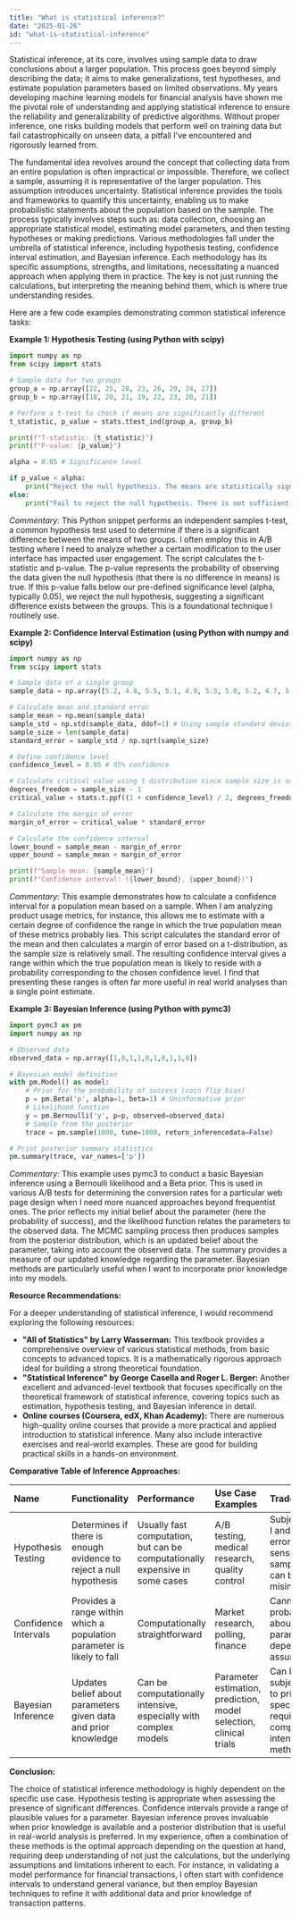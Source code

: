 ```yaml
---
title: "What is statistical inference?"
date: "2025-01-26"
id: "what-is-statistical-inference"
---
```


Statistical inference, at its core, involves using sample data to draw conclusions about a larger population. This process goes beyond simply describing the data; it aims to make generalizations, test hypotheses, and estimate population parameters based on limited observations. My years developing machine learning models for financial analysis have shown me the pivotal role of understanding and applying statistical inference to ensure the reliability and generalizability of predictive algorithms. Without proper inference, one risks building models that perform well on training data but fail catastrophically on unseen data, a pitfall I've encountered and rigorously learned from.

The fundamental idea revolves around the concept that collecting data from an entire population is often impractical or impossible. Therefore, we collect a sample, assuming it is representative of the larger population. This assumption introduces uncertainty. Statistical inference provides the tools and frameworks to quantify this uncertainty, enabling us to make probabilistic statements about the population based on the sample. The process typically involves steps such as: data collection, choosing an appropriate statistical model, estimating model parameters, and then testing hypotheses or making predictions. Various methodologies fall under the umbrella of statistical inference, including hypothesis testing, confidence interval estimation, and Bayesian inference. Each methodology has its specific assumptions, strengths, and limitations, necessitating a nuanced approach when applying them in practice. The key is not just running the calculations, but interpreting the meaning behind them, which is where true understanding resides.

Here are a few code examples demonstrating common statistical inference tasks:

**Example 1: Hypothesis Testing (using Python with scipy)**

```python
import numpy as np
from scipy import stats

# Sample data for two groups
group_a = np.array([22, 25, 28, 23, 26, 29, 24, 27])
group_b = np.array([18, 20, 21, 19, 22, 23, 20, 21])

# Perform a t-test to check if means are significantly different
t_statistic, p_value = stats.ttest_ind(group_a, group_b)

print(f"T-statistic: {t_statistic}")
print(f"P-value: {p_value}")

alpha = 0.05 # Significance level

if p_value < alpha:
    print("Reject the null hypothesis. The means are statistically significantly different.")
else:
    print("Fail to reject the null hypothesis. There is not sufficient evidence to say the means are different.")
```

*Commentary:* This Python snippet performs an independent samples t-test, a common hypothesis test used to determine if there is a significant difference between the means of two groups. I often employ this in A/B testing where I need to analyze whether a certain modification to the user interface has impacted user engagement. The script calculates the t-statistic and p-value. The p-value represents the probability of observing the data given the null hypothesis (that there is no difference in means) is true. If this p-value falls below our pre-defined significance level (alpha, typically 0.05), we reject the null hypothesis, suggesting a significant difference exists between the groups. This is a foundational technique I routinely use.

**Example 2: Confidence Interval Estimation (using Python with numpy and scipy)**

```python
import numpy as np
from scipy import stats

# Sample data of a single group
sample_data = np.array([5.2, 4.8, 5.5, 5.1, 4.9, 5.3, 5.0, 5.2, 4.7, 5.4])

# Calculate mean and standard error
sample_mean = np.mean(sample_data)
sample_std = np.std(sample_data, ddof=1) # Using sample standard deviation
sample_size = len(sample_data)
standard_error = sample_std / np.sqrt(sample_size)

# Define confidence level
confidence_level = 0.95 # 95% confidence

# Calculate critical value using t distribution since sample size is small
degrees_freedom = sample_size - 1
critical_value = stats.t.ppf((1 + confidence_level) / 2, degrees_freedom)

# Calculate the margin of error
margin_of_error = critical_value * standard_error

# Calculate the confidence interval
lower_bound = sample_mean - margin_of_error
upper_bound = sample_mean + margin_of_error

print(f"Sample mean: {sample_mean}")
print(f"Confidence interval: ({lower_bound}, {upper_bound})")

```

*Commentary:* This example demonstrates how to calculate a confidence interval for a population mean based on a sample. When I am analyzing product usage metrics, for instance, this allows me to estimate with a certain degree of confidence the range in which the true population mean of these metrics probably lies. This script calculates the standard error of the mean and then calculates a margin of error based on a t-distribution, as the sample size is relatively small. The resulting confidence interval gives a range within which the true population mean is likely to reside with a probability corresponding to the chosen confidence level. I find that presenting these ranges is often far more useful in real world analyses than a single point estimate.

**Example 3: Bayesian Inference (using Python with pymc3)**

```python
import pymc3 as pm
import numpy as np

# Observed data
observed_data = np.array([1,0,1,1,0,1,0,1,1,0])

# Bayesian model definition
with pm.Model() as model:
    # Prior for the probability of success (coin flip bias)
    p = pm.Beta('p', alpha=1, beta=1) # Uninformative prior
    # Likelihood function
    y = pm.Bernoulli('y', p=p, observed=observed_data)
    # Sample from the posterior
    trace = pm.sample(1000, tune=1000, return_inferencedata=False)

# Print posterior summary statistics
pm.summary(trace, var_names=['p'])
```
*Commentary:* This example uses pymc3 to conduct a basic Bayesian inference using a Bernoulli likelihood and a Beta prior. This is used in various A/B tests for determining the conversion rates for a particular web page design when I need more nuanced approaches beyond frequentist ones. The prior reflects my initial belief about the parameter (here the probability of success), and the likelihood function relates the parameters to the observed data. The MCMC sampling process then produces samples from the posterior distribution, which is an updated belief about the parameter, taking into account the observed data. The summary provides a measure of our updated knowledge regarding the parameter. Bayesian methods are particularly useful when I want to incorporate prior knowledge into my models.

**Resource Recommendations:**

For a deeper understanding of statistical inference, I would recommend exploring the following resources:

*   **"All of Statistics" by Larry Wasserman:** This textbook provides a comprehensive overview of various statistical methods, from basic concepts to advanced topics. It is a mathematically rigorous approach ideal for building a strong theoretical foundation.
*   **"Statistical Inference" by George Casella and Roger L. Berger:** Another excellent and advanced-level textbook that focuses specifically on the theoretical framework of statistical inference, covering topics such as estimation, hypothesis testing, and Bayesian inference in detail.
*  **Online courses (Coursera, edX, Khan Academy):** There are numerous high-quality online courses that provide a more practical and applied introduction to statistical inference. Many also include interactive exercises and real-world examples. These are good for building practical skills in a hands-on environment.

**Comparative Table of Inference Approaches:**

| Name                 | Functionality                                                                  | Performance                                                            | Use Case Examples                                                                 | Trade-offs                                                                          |
| :------------------- | :----------------------------------------------------------------------------- | :--------------------------------------------------------------------- | :-------------------------------------------------------------------------------- | :---------------------------------------------------------------------------------- |
| Hypothesis Testing     | Determines if there is enough evidence to reject a null hypothesis           | Usually fast computation, but can be computationally expensive in some cases | A/B testing, medical research, quality control                                 | Subject to type I and type II errors, sensitive to sample size, can be misinterpreted |
| Confidence Intervals  | Provides a range within which a population parameter is likely to fall        | Computationally straightforward                                         | Market research, polling, finance                                                    | Cannot provide probabilities about the true parameter, depends on assumptions          |
| Bayesian Inference    | Updates belief about parameters given data and prior knowledge                | Can be computationally intensive, especially with complex models            | Parameter estimation, prediction, model selection, clinical trials              | Can be subjective due to prior specification, requires computationally intensive methods |

**Conclusion:**

The choice of statistical inference methodology is highly dependent on the specific use case. Hypothesis testing is appropriate when assessing the presence of significant differences. Confidence intervals provide a range of plausible values for a parameter. Bayesian inference proves invaluable when prior knowledge is available and a posterior distribution that is useful in real-world analysis is preferred. In my experience, often a combination of these methods is the optimal approach depending on the question at hand, requiring deep understanding of not just the calculations, but the underlying assumptions and limitations inherent to each. For instance, in validating a model performance for financial transactions, I often start with confidence intervals to understand general variance, but then employ Bayesian techniques to refine it with additional data and prior knowledge of transaction patterns.
